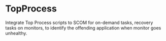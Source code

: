 # TopProcess
Integrate Top Process scripts to SCOM for on-demand tasks, recovery tasks on monitors, to identify the offending application when monitor goes unhealthy.
